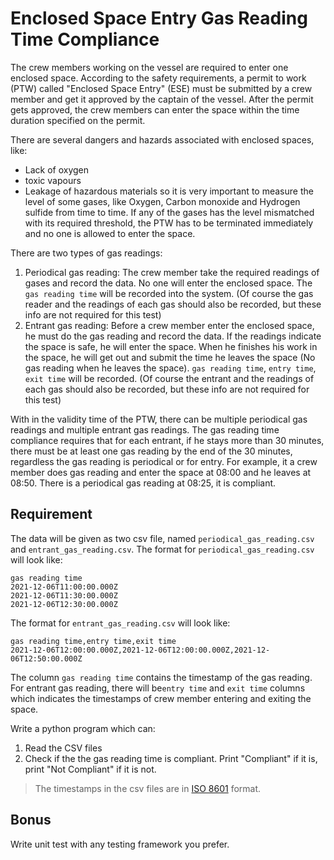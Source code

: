 # Enclosed Space Entry Gas Reading Time Compliance

The crew members working on the vessel are required to enter one enclosed space. According to the safety requirements, a permit to work (PTW) called "Enclosed Space Entry" (ESE) must be submitted by a crew member and get it approved by the captain of the vessel. After the permit gets approved, the crew members can enter the space within the time duration specified on the permit. 

There are several dangers and hazards associated with enclosed spaces, like:
- Lack of oxygen
- toxic vapours
- Leakage of hazardous materials
so it is very important to measure the level of some gases, like Oxygen, Carbon monoxide and Hydrogen sulfide from time to time. If any of the gases has the level mismatched with its required threshold, the PTW has to be terminated immediately and no one is allowed to enter the space.

There are two types of gas readings:
1. Periodical gas reading: The crew member take the required readings of gases and record the data. No one will enter the enclosed space. The `gas reading time` will be recorded into the system. (Of course the gas reader and the readings of each gas should also be recorded, but these info are not required for this test)
2. Entrant gas reading: Before a crew member enter the enclosed space, he must do the gas reading and record the data. If the readings indicate the space is safe, he will enter the space. When he finishes his work in the space, he will get out and submit the time he leaves the space (No gas reading when he leaves the space). `gas reading time`, `entry time`, `exit time` will be recorded. (Of course the entrant and the readings of each gas should also be recorded, but these info are not required for this test)

With in the validity time of the PTW, there can be multiple periodical gas readings and multiple entrant gas readings. The gas reading time compliance requires that for each entrant, if he stays more than 30 minutes, there must be at least one gas reading by the end of the 30 minutes, regardless the gas reading is periodical or for entry. For example, it a crew member does gas reading and enter the space at 08:00 and he leaves at 08:50. There is a periodical gas reading at 08:25, it is compliant.

## Requirement

The data will be given as two csv file, named `periodical_gas_reading.csv` and `entrant_gas_reading.csv`. The format for  `periodical_gas_reading.csv` will look like:
```
gas reading time
2021-12-06T11:00:00.000Z
2021-12-06T11:30:00.000Z
2021-12-06T12:30:00.000Z
```

The format for  `entrant_gas_reading.csv` will look like:
```
gas reading time,entry time,exit time
2021-12-06T12:00:00.000Z,2021-12-06T12:00:00.000Z,2021-12-06T12:50:00.000Z
```

The column `gas reading time` contains the timestamp of the gas reading. For entrant gas reading, there will be`entry time` and `exit time` columns which indicates the timestamps of crew member entering and exiting the space.

Write a python program which can:
1. Read the CSV files
2. Check if the the gas reading time is compliant. Print "Compliant" if it is, print "Not Compliant" if it is not.

> The timestamps in the csv files are in [ISO 8601](https://en.wikipedia.org/wiki/ISO_8601) format.

## Bonus 

Write unit test with any testing framework you prefer.